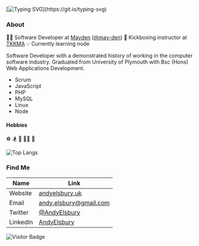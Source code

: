 [![Typing SVG](https://readme-typing-svg.demolab.com/?lines=Hi+,+i'm+Andy+👋;)](https://git.io/typing-svg)

### About

🧑‍💻  Software Developer at [Mayden](https://mayden.co.uk/) ([@may-den](https://github.com/may-den))
🥊  Kickboxing instructor at  [TKKMA](https://www.tkkma.co.uk)
💡  Currently learning node

Software Developer with a demonstrated history of working in the computer software industry. Graduated from University of Plymouth with Bsc (Hons) Web Applications Development.

- Scrum
- JavaScript
- PHP
- MySQL
- Linux
- Node

#### Hobbies
⚽ 
🏂
🎾 
🏃‍♂️ 
🥋

![Top Langs](https://github-readme-stats.vercel.app/api/top-langs/?username=elsbury13&layout=compact&theme=transparent)

### Find Me

| Name | Link |
| ------ | ------ |
| Website | [andyelsbury.uk](https://andyelsbury.uk) |
| Email | andy.elsbury@gmail.com |
| Twitter | [@AndyElsbury](https://twitter.com/AndyElsbury) |
| LinkedIn | [AndyElsbury](https://www.linkedin.com/in/andy-elsbury) |

![Visitor Badge](https://visitor-badge.laobi.icu/badge?page_id=elsbury13)
